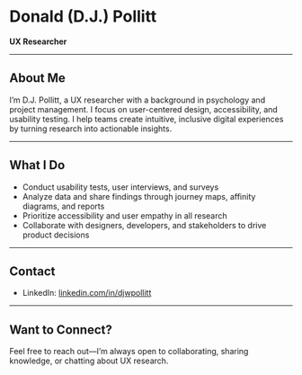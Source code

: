 # Donald (D.J.) Pollitt  
**UX Researcher**

---

## About Me
I’m D.J. Pollitt, a UX researcher with a background in psychology and project management. I focus on user-centered design, accessibility, and usability testing. I help teams create intuitive, inclusive digital experiences by turning research into actionable insights.

---

## What I Do
- Conduct usability tests, user interviews, and surveys  
- Analyze data and share findings through journey maps, affinity diagrams, and reports  
- Prioritize accessibility and user empathy in all research  
- Collaborate with designers, developers, and stakeholders to drive product decisions


---

## Contact
- LinkedIn: [linkedin.com/in/djwpollitt](https://www.linkedin.com/in/djwpollitt/)  

---

## Want to Connect?
Feel free to reach out—I’m always open to collaborating, sharing knowledge, or chatting about UX research.

<!--
**djpollitt/djpollitt** is a ✨ _special_ ✨ repository because its `README.md` (this file) appears on your GitHub profile.

Here are some ideas to get you started:

- 🔭 I’m currently working on ...
- 🌱 I’m currently learning ...
- 👯 I’m looking to collaborate on ...
- 🤔 I’m looking for help with ...
- 💬 Ask me about ...
- 📫 How to reach me: ...
- 😄 Pronouns: ...
- ⚡ Fun fact: ...
-->
